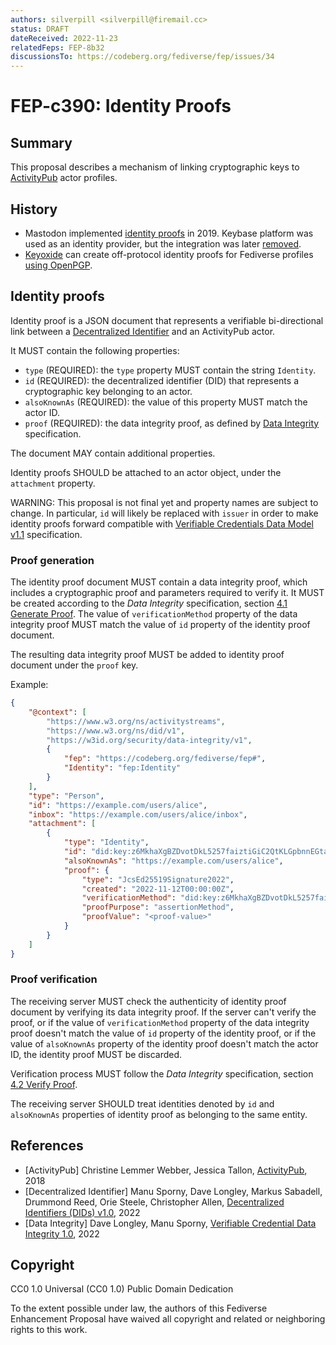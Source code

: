 ```yaml
---
authors: silverpill <silverpill@firemail.cc>
status: DRAFT
dateReceived: 2022-11-23
relatedFeps: FEP-8b32
discussionsTo: https://codeberg.org/fediverse/fep/issues/34
---
```

# FEP-c390: Identity Proofs

## Summary

This proposal describes a mechanism of linking cryptographic keys to [ActivityPub](https://www.w3.org/TR/activitypub/) actor profiles.

## History

- Mastodon implemented [identity proofs](https://github.com/mastodon/mastodon/pull/10414) in 2019. Keybase platform was used as an identity provider, but the integration was later [removed](https://github.com/mastodon/mastodon/pull/17045).
- [Keyoxide](https://keyoxide.org/) can create off-protocol identity proofs for Fediverse profiles [using OpenPGP](https://docs.keyoxide.org/service-providers/activitypub/).

## Identity proofs

Identity proof is a JSON document that represents a verifiable bi-directional link between a [Decentralized Identifier](https://www.w3.org/TR/did-core/) and an ActivityPub actor.

It MUST contain the following properties:

- `type` (REQUIRED): the `type` property MUST contain the string `Identity`.
- `id` (REQUIRED): the decentralized identifier (DID) that represents a cryptographic key belonging to an actor.
- `alsoKnownAs` (REQUIRED): the value of this property MUST match the actor ID.
- `proof` (REQUIRED): the data integrity proof, as defined by [Data Integrity](https://w3c.github.io/vc-data-integrity/) specification.

The document MAY contain additional properties.

Identity proofs SHOULD be attached to an actor object, under the `attachment` property.

WARNING: This proposal is not final yet and property names are subject to change. In particular, `id` will likely be replaced with `issuer` in order to make identity proofs forward compatible with [Verifiable Credentials Data Model v1.1](https://www.w3.org/TR/vc-data-model/) specification.

### Proof generation

The identity proof document MUST contain a data integrity proof, which includes a cryptographic proof and parameters required to verify it. It MUST be created according to the *Data Integrity* specification, section [4.1 Generate Proof](https://w3c.github.io/vc-data-integrity/#generate-proof). The value of `verificationMethod` property of the data integrity proof MUST match the value of `id` property of the identity proof document.

The resulting data integrity proof MUST be added to identity proof document under the `proof` key.

Example:

```json
{
    "@context": [
        "https://www.w3.org/ns/activitystreams",
        "https://www.w3.org/ns/did/v1",
        "https://w3id.org/security/data-integrity/v1",
        {
            "fep": "https://codeberg.org/fediverse/fep#",
            "Identity": "fep:Identity"
        }
    ],
    "type": "Person",
    "id": "https://example.com/users/alice",
    "inbox": "https://example.com/users/alice/inbox",
    "attachment": [
        {
            "type": "Identity",
            "id": "did:key:z6MkhaXgBZDvotDkL5257faiztiGiC2QtKLGpbnnEGta2doK",
            "alsoKnownAs": "https://example.com/users/alice",
            "proof": {
                "type": "JcsEd25519Signature2022",
                "created": "2022-11-12T00:00:00Z",
                "verificationMethod": "did:key:z6MkhaXgBZDvotDkL5257faiztiGiC2QtKLGpbnnEGta2doK",
                "proofPurpose": "assertionMethod",
                "proofValue": "<proof-value>"
            }
        }
    ]
}
```

### Proof verification

The receiving server MUST check the authenticity of identity proof document by verifying its data integrity proof. If the server can't verify the proof, or if the value of `verificationMethod` property of the data integrity proof doesn't match the value of `id` property of the identity proof, or if the value of `alsoKnownAs` property of the identity proof doesn't match the actor ID, the identity proof MUST be discarded.

Verification process MUST follow the *Data Integrity* specification, section [4.2 Verify Proof](https://w3c.github.io/vc-data-integrity/#verify-proof).

The receiving server SHOULD treat identities denoted by `id` and `alsoKnownAs` properties of identity proof as belonging to the same entity.

## References

- [ActivityPub] Christine Lemmer Webber, Jessica Tallon, [ActivityPub](https://www.w3.org/TR/activitypub/), 2018
- [Decentralized Identifier] Manu Sporny, Dave Longley, Markus Sabadell, Drummond Reed, Orie Steele, Christopher Allen, [Decentralized Identifiers (DIDs) v1.0](https://www.w3.org/TR/did-core/), 2022
- [Data Integrity] Dave Longley, Manu Sporny, [Verifiable Credential Data Integrity 1.0](https://w3c.github.io/vc-data-integrity/), 2022

## Copyright

CC0 1.0 Universal (CC0 1.0) Public Domain Dedication

To the extent possible under law, the authors of this Fediverse Enhancement Proposal have waived all copyright and related or neighboring rights to this work.
